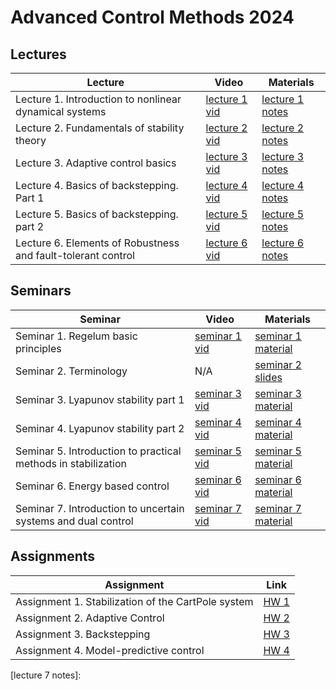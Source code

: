  [comment]: <class>

# Advanced Control Methods 2024 
## Lectures
Lecture | Video | Materials | 
| ----- |  ----- | ----- |
| Lecture 1. Introduction to nonlinear dynamical systems | [lecture 1 vid] | [lecture 1 notes] |
| Lecture 2. Fundamentals of stability theory | [lecture 2 vid] | [lecture 2 notes] |
| Lecture 3. Adaptive control basics | [lecture 3 vid] | [lecture 3 notes] |
| Lecture 4. Basics of backstepping. Part 1| [lecture 4 vid] | [lecture 4 notes] |
| Lecture 5. Basics of backstepping. part 2| [lecture 5 vid] | [lecture 5 notes] |
| Lecture 6. Elements of Robustness and fault-tolerant control | [lecture 6 vid] | [lecture 6 notes] |

## Seminars 
Seminar | Video | Materials | 
| ----- | ------ | ----- |
| Seminar 1. Regelum basic principles | [seminar 1 vid] | [seminar 1 material]|
| Seminar 2. Terminology | N/A | [seminar 2 slides] |
| Seminar 3. Lyapunov stability part 1| [seminar 3 vid] | [seminar 3 material] |
| Seminar 4. Lyapunov stability part 2| [seminar 4 vid] | [seminar 4 material] |
| Seminar 5. Introduction to practical methods in stabilization| [seminar 5 vid] | [seminar 5 material] |
| Seminar 6. Energy based control | [seminar 6 vid] | [seminar 6 material] |
| Seminar 7. Introduction to uncertain systems and dual control| [seminar 7 vid] | [seminar 7 material] |

## Assignments
Assignment | Link |
| ----- | ----- | 
| Assignment 1. Stabilization of the CartPole system | [HW 1](./homework/hw1/README.md) |
| Assignment 2. Adaptive Control | [HW 2](./homework/hw2/README.md) |
| Assignment 3. Backstepping | [HW 3](./homework/hw3/README.md) |
| Assignment 4. Model-predictive control | [HW 4](./homework/hw4/README.md) |

[lecture 1 notes]: https://gitflic.ru/project/aidynamicaction/classedu2024-advctrl/file?file=lectures%2Flec-1&branch=master
[lecture 2 notes]: https://gitflic.ru/project/aidynamicaction/classedu2024-advctrl/file?file=lectures%2Flec-2&branch=master
[lecture 3 notes]: https://gitflic.ru/project/aidynamicaction/classedu2024-advctrl/file?file=lectures%2Flec-3&branch=master
[lecture 4 notes]: https://gitflic.ru/project/aidynamicaction/classedu2024-advctrl/file?file=lectures%2Flec-4&branch=master
[lecture 5 notes]: https://gitflic.ru/project/aidynamicaction/classedu2024-advctrl/file?file=lectures%2Flec-5&branch=master
[lecture 6 notes]: https://gitflic.ru/project/aidynamicaction/classedu2024-advctrl/file?file=lectures%2Flec-6&branch=master
[lecture 7 notes]: 

[lecture 1 vid]: https://dzen.ru/video/watch/660a9f59f6a00f699fba946a
[lecture 2 vid]: https://dzen.ru/video/watch/660cba638529120e745a479c
[lecture 3 vid]: https://dzen.ru/video/watch/660d37aa11e7b24e9e284f4a
[lecture 4 vid]: https://dzen.ru/video/watch/66143660abb34d38e299c444
[lecture 5 vid]: https://dzen.ru/video/watch/661809ed2b574d72fb48a57a?share_to=link
[lecture 6 vid]: https://dzen.ru/video/watch/6620006c1ebd8259f0b91b91
[lecture 7 vid]: https://dzen.ru/video/watch/66295f6a8559c23f2fb188ab


[seminar 1 material]: https://regelum.aidynamic.io/
[seminar 2 slides]: https://gitflic.ru/project/aidynamicaction/classedu2024-advctrl/blob?file=seminars%2FSem1acm_student.pdf&branch=master
[seminar 3 material]: https://colab.research.google.com/drive/11spVxpwE0Drfp7I-ajW46_GZ1Zhc2Tvc?usp=sharing
[seminar 4 material]: https://colab.research.google.com/drive/146gW1YCyW8pX7QQSex9tUJQiksyWdOs5?usp=sharing
[seminar 5 material]: https://colab.research.google.com/drive/1AiIf44B1y3LcTWQFZ0VM6LutmbUgB6FL?usp=sharing
[seminar 6 material]: https://colab.research.google.com/drive/1qBdRu5OEii0-LLQEUh_u1Q277m6k05rv?usp=sharing#scrollTo=Ea6cFcqELJVV
[seminar 7 material]: https://colab.research.google.com/drive/18Bly5whILzfC3krB_8srFpKd7SJYn9-Y?usp=sharing#scrollTo=WunPf-UMImnW


[seminar 1 vid]: https://dzen.ru/video/watch/66140aa65fe3d44e1b2a6f64
[seminar 3 vid]: https://dzen.ru/video/watch/6617e9ff8c9ad95a2d5f9782
[seminar 4 vid]: https://dzen.ru/video/watch/6618041795246b57316e76fc?share_to=link
[seminar 5 vid]: https://dzen.ru/video/watch/661d7405129878485e57af14
[seminar 6 vid]:https://dzen.ru/video/watch/662a8fa712b8d6487094598c
[seminar 7 vid]:https://dzen.ru/video/watch/662a97a4f97b6651cbc13dbc
